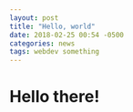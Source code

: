 ```yaml
---
layout: post
title: "Hello, world"
date: 2018-02-25 00:54 -0500
categories: news
tags: webdev something
---
```


# Hello there!
